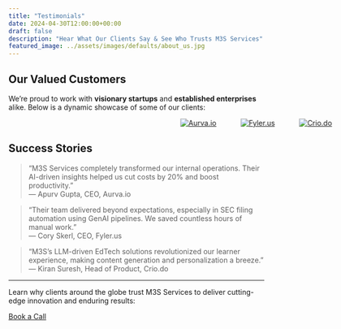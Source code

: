 ```yaml
---
title: "Testimonials"
date: 2024-04-30T12:00:00+00:00
draft: false
description: "Hear What Our Clients Say & See Who Trusts M3S Services"
featured_image: ../assets/images/defaults/about_us.jpg
---
```


## Our Valued Customers

We’re proud to work with **visionary startups** and **established enterprises** alike. Below is a dynamic showcase of some of our clients:

<style>
  /* Container for horizontal marquee */
  #marqueeContainer {
    position: relative;
    overflow: hidden;
    width: 100%;
    height: 80px;
    background-color: #1f2937; 
    border-radius: 0.5rem;
    padding: 1rem;
  }

  #marqueeContent {
    display: inline-flex;
    align-items: center;
    white-space: nowrap;
    animation: slideLeft 10s linear infinite;
  }

  @keyframes slideLeft {
    0%   { transform: translateX(100%); }
    100% { transform: translateX(-100%); }
  }

  #marqueeContainer:hover #marqueeContent {
    animation-play-state: paused;
  }

  .logo-link {
    margin-right: 3rem;
  }
</style>

<div class="marquee bg-gradient-to-r from-pink-500 to-purple-500 rounded-md shadow p-4 overflow-hidden">
  <div id="marqueeContent">
    <a href="https://aurva.io" target="_blank" rel="noopener" class="logo-link transition hover:opacity-80">
      <img 
        src="https://m3sservices.s3.us-east-1.amazonaws.com/aurva.png"
        alt="Aurva.io"
        class="h-20 w-auto object-contain"
      >
    </a>
    <a href="https://fyler.us" target="_blank" rel="noopener" class="logo-link transition hover:opacity-80">
      <img 
        src="https://m3sservices.s3.us-east-1.amazonaws.com/fyler.png"
        alt="Fyler.us"
        class="h-20 w-auto object-contain"
      >
    </a>
    <a href="https://crio.do" target="_blank" rel="noopener" class="logo-link transition hover:opacity-80">
      <img 
        src="https://m3sservices.s3.us-east-1.amazonaws.com/crio_do.png"
        alt="Crio.do"
        class="h-20 w-auto object-contain"
      >
    </a>
    <!-- Repeat logos if you want the marquee to be longer and more continuous -->
  </div>
</div>

## Success Stories
> “M3S Services completely transformed our internal operations. Their AI-driven insights helped us cut costs by 20% and boost productivity.”  
— Apurv Gupta, CEO, Aurva.io

> “Their team delivered beyond expectations, especially in SEC filing automation using GenAI pipelines. We saved countless hours of manual work.”  
— Cory Skerl, CEO, Fyler.us

> “M3S’s LLM-driven EdTech solutions revolutionized our learner experience, making content generation and personalization a breeze.”  
— Kiran Suresh, Head of Product, Crio.do

---

<div class="mt-8 text-center text-xxl ">
    <p class="text-gray-300 mb-3">
      Learn why clients around the globe trust M3S Services to deliver cutting-edge innovation and enduring results:
    </p>
    <a
      href="https://cal.com/m3sservices/30min?month=2025-01&date=2025-01-27"
      target="_blank"
      rel="noopener"
      class="inline-block rounded-md bg-gradient-to-r from-pink-500 to-purple-500 px-6 py-3 text-sm font-semibold text-white transition hover:from-purple-500 hover:to-pink-500 focus-visible:outline-none focus-visible:ring-2 focus-visible:ring-pink-500 focus-visible:ring-offset-2"
    >
      Book a Call
    </a>
  </div>